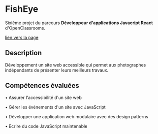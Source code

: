 # FishEye

Sixième projet du parcours **Développeur d'applications Javacript React** d'OpenClassrooms.

[lien vers la page]()

## Description

Développement un site web accessible qui permet aux photographes indépendants de présenter leurs meilleurs travaux.

## Compétences évaluées

• Assurer l'accessibilité d'un site web

• Gérer les évènements d'un site avec JavaScript

• Développer une application web modulaire avec des design patterns

• Ecrire du code JavaScript maintenable
